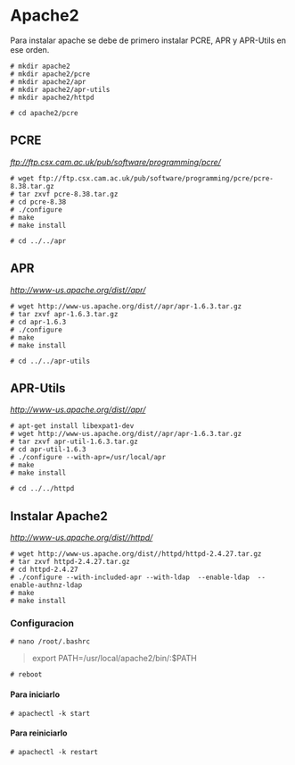 # Apache2

Para instalar apache se debe de primero instalar PCRE, APR y APR-Utils en ese orden.
```
# mkdir apache2
# mkdir apache2/pcre
# mkdir apache2/apr
# mkdir apache2/apr-utils
# mkdir apache2/httpd
```

`# cd apache2/pcre`


## PCRE

*ftp://ftp.csx.cam.ac.uk/pub/software/programming/pcre/*
```
# wget ftp://ftp.csx.cam.ac.uk/pub/software/programming/pcre/pcre-8.38.tar.gz
# tar zxvf pcre-8.38.tar.gz
# cd pcre-8.38
# ./configure
# make
# make install
```

`# cd ../../apr`


## APR

*http://www-us.apache.org/dist//apr/*
```
# wget http://www-us.apache.org/dist//apr/apr-1.6.3.tar.gz
# tar zxvf apr-1.6.3.tar.gz
# cd apr-1.6.3
# ./configure
# make
# make install
```

`# cd ../../apr-utils`


## APR-Utils

*http://www-us.apache.org/dist//apr/*
```
# apt-get install libexpat1-dev
# wget http://www-us.apache.org/dist//apr/apr-1.6.3.tar.gz
# tar zxvf apr-util-1.6.3.tar.gz
# cd apr-util-1.6.3
# ./configure --with-apr=/usr/local/apr
# make
# make install
```

`# cd ../../httpd`


## Instalar Apache2

*http://www-us.apache.org/dist//httpd/*
```
# wget http://www-us.apache.org/dist//httpd/httpd-2.4.27.tar.gz
# tar zxvf httpd-2.4.27.tar.gz
# cd httpd-2.4.27
# ./configure --with-included-apr --with-ldap  --enable-ldap  --enable-authnz-ldap
# make
# make install
```


### Configuracion

`# nano /root/.bashrc`

> export PATH=/usr/local/apache2/bin/:$PATH

`# reboot`

#### Para iniciarlo

`# apachectl -k start`

#### Para reiniciarlo

`# apachectl -k restart`
